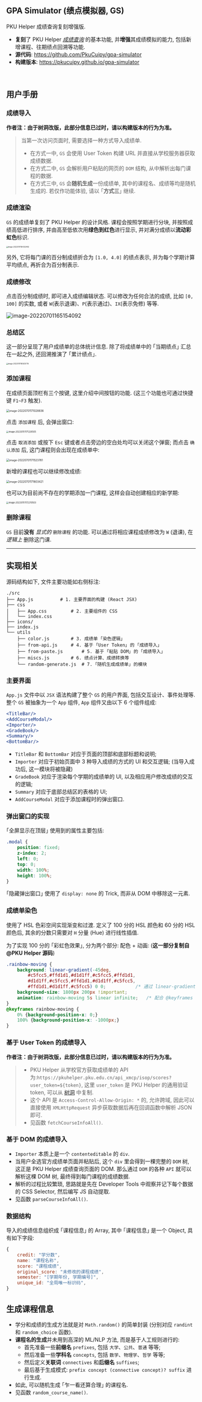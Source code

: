 ## GPA Simulator (绩点模拟器, GS)

PKU Helper 成绩查询复刻增强版.

- **复刻**了 PKU Helper [*成绩查询*](https://pkuhelper.pku.edu.cn/my_score/) 的基本功能, 并**增强**其成绩模拟的能力, 包括新增课程、往期绩点回溯等功能.
- **源代码**: https://github.com/PkuCuipy/gpa-simulator
- **构建版本**: https://pkucuipy.github.io/gpa-simulator 

<br>

## 用户手册

### 成绩导入

**作者注：由于树洞改版，此部分信息已过时，请以构建版本的行为为准。**

> 当第一次访问页面时, 需要选择一种方式导入成绩单.
>
> - 在方式一中, `GS` 会使用 User Token 构建 URL 并直接从学校服务器获取成绩数据.
> - 在方式二中, `GS` 会解析用户粘贴的网页的 `DOM` 结构, 从中解析出每门课程的数据.
> - 在方式三中, `GS` 会**随机生成**一份成绩单, 其中的课程名、成绩等均是随机生成的. 
>   若仅作功能体验, 请以 ｢**方式三**｣ 继续.
>

### 成绩渲染

`GS` 的成绩单复刻了 PKU Helper 的设计风格.
课程会按照学期进行分块, 并按照成绩高低进行排序, 并由高至低依次用**绿色到红色**进行显示, 并对满分成绩以**流动彩虹色**标识.

<img src="imgs/image-20220701164332492.png" alt="image-20220701164332492" style="zoom:30%;" />

另外, 它将每门课的百分制成绩折合为 `[1.0, 4.0]` 的绩点表示, 
并为每个学期计算平均绩点, 再折合为百分制表示. 

### 成绩修改

点击百分制成绩时, 即可进入成绩编辑状态. 
可以修改为任何合法的成绩, 比如 `[0, 100]` 的实数, 或者 `W`(表示退课)、`P`(表示通过)、`IX`(表示免修) 等等.

![image-20220701165154092](imgs/image-20220701165154092.png)

### 总结区

这一部分呈现了用户成绩单的总体统计信息. 除了将成绩单中的 ｢当期绩点｣ 汇总在一起之外, 还回溯推演了 ｢累计绩点｣.

<img src="imgs/image-20220701165635718.png" alt="image-20220701165635718" style="zoom:30%;" />

### 添加课程

在成绩页面顶栏有三个按键, 这里介绍中间按钮的功能. (这三个功能也可通过快捷键 `F1~F3` 触发).

<img src="imgs/image-20220701171028836.png" alt="image-20220701171028836" style="zoom:50%;" />

点击 `添加课程` 后, 会弹出窗口:

<img src="imgs/image-20220701171226505.png" alt="image-20220701171226505" style="zoom:40%;" />

点击 `取消添加` 或按下 `Esc` 键或者点击旁边的空白处均可以关闭这个弹窗;
而点击 `确认添加` 后, 这门课程则会出现在成绩单中:

<img src="imgs/image-20220701171523761.png" alt="image-20220701171523761" style="zoom:50%;" />

新增的课程也可以继续修改成绩:

<img src="imgs/image-20220701171603421.png" alt="image-20220701171603421" style="zoom:50%;" />

也可以为目前尚不存在的学期添加一门课程, 这样会自动创建相应的新学期:

<img src="imgs/image-20220701172210503.png" alt="image-20220701172210503" style="zoom:40%;" />

### 删除课程

`GS` 目前**没有** *显式的* `删除课程` 的功能. 
可以通过将相应课程成绩修改为 `W` (退课), 在 *逻辑上* 删除这门课.

---

## 实现相关

源码结构如下, 文件主要功能如右侧标注:

```Sh
./src
├── App.js			# 1. 主要界面的构建 (React JSX)
├── css					
│   ├── App.css			# 2. 主要组件的 CSS
│   └── index.css
├── icons/				
├── index.js			
└── utils
    ├── color.js		# 3. 成绩单 ｢染色逻辑｣
    ├── from-api.js		# 4. 基于 ｢User Token｣ 的 ｢成绩导入｣
    ├── from-paste.js		# 5. 基于 ｢粘贴 DOM｣ 的 ｢成绩导入｣
    ├── miscs.js		# 6. 绩点计算、成绩转换等
    └── random-generate.js	# 7. ｢随机生成成绩单｣ 的模块
```

### 主要界面

`App.js` 文件中以  `JSX` 语法构建了整个 `GS` 的用户界面, 包括交互设计、事件处理等.
整个 `GS` 被抽象为一个 `App` 组件, `App` 组件又由以下 6 个组件组成:

```jsx
<TitleBar/>
<AddCourseModal/>
<Importer/>
<GradeBook/>
<Summary/>
<BottomBar/>
```

- `TitleBar` 和 `BottomBar` 对应于页面的顶部和底部标题和说明;
- `Importer` 对应于初始页面中 3 种导入成绩的方式的 UI 和交互逻辑; (当导入成功后, 这一模块将被隐藏)
- `GradeBook` 对应于渲染每个学期的成绩单的 UI, 以及相应用户修改成绩的交互的逻辑;
- `Summary` 对应于底部总结区的表格的 UI;
- `AddCourseModal` 对应于添加课程时的弹出窗口.

### 弹出窗口的实现

｢全屏显示在顶层｣ 使用到的属性主要包括:

```css
.modal {
    position: fixed;
    z-index: 2;
    left: 0;
    top: 0;
    width: 100%;
    height: 100%;
}
```

｢隐藏弹出窗口｣ 使用了 `display: none` 的 Trick, 而非从 DOM 中移除这一元素.

### 成绩单染色

使用了 HSL 色彩空间实现渐变和过渡.
定义了 100 分的 HSL 颜色和 60 分的 HSL 颜色后, 其余的分数只需要对 `H` 分量 (Hue) 进行线性插值.

为了实现 100 分的 ｢彩虹色效果｣, 分为两个部分: 配色 + 动画: (**这一部分复制自 @PKU Helper 源码**)

```css
.rainbow-moving {
    background: linear-gradient(-45deg,
        #c5fcc5,#ffd1d1,#d1d1ff,#c5fcc5,#ffd1d1,
        #d1d1ff,#c5fcc5,#ffd1d1,#d1d1ff,#c5fcc5,
        #ffd1d1,#d1d1ff,#c5fcc5) 0 0;			/* 通过 linear-gradient 定义了彩色条带 */
    background-size: 1800px 200px !important;
    animation: rainbow-moving 5s linear infinite;	/* 配合 @keyframes 实现彩虹移动效果 */
}
@keyframes rainbow-moving {
    0% {background-position-x: 0;}
    100% {background-position-x: -1000px;}
}
```

### 基于 User Token 的成绩导入

**作者注：由于树洞改版，此部分信息已过时，请以构建版本的行为为准。**

> - PKU Helper 从学校官方获取成绩单的 API 为:`https://pkuhelper.pku.edu.cn/api_xmcp/isop/scores?user_token=${token}`, 这里 `user_token` 是 PKU Helper 的通用验证 token, 可以从 [树洞](https://pkuhelper.pku.edu.cn/hole/) 中复制.
> - 这个 API 是 `Access-Control-Allow-Origin: *` 的, 允许跨域, 因此可以直接使用 `XMLHttpRequest` 异步获取数据后再在回调函数中解析 JSON 即可.
> - 见函数 `fetchCourseInfoAll()`.
>

### 基于 DOM 的成绩导入

- `Importer` 本质上是一个 `contenteditable` 的 `div`.
- 当用户全选官方成绩单页面并粘贴后, 这个 `div` 里会得到一棵完整的 `DOM` 树, 这正是 PKU Helper 成绩查询页面的 DOM.
  那么通过 `DOM` 的各种 `API` 就可以解析这棵 DOM 树, 最终得到每门课程的成绩数据.
- 解析的过程比较繁琐, 思路就是先在 Developer Tools 中观察并记下每个数据的 CSS Selector, 然后编写 JS 自动提取. 
- 见函数 `parseCourseInfoAll()`.

### 数据结构

导入的成绩信息组织成 ｢课程信息｣ 的 Array, 其中 ｢课程信息｣ 是一个 Object, 具有如下字段:

```js
{
    credit: "学分数",
    name: "课程名称",
    score: "课程成绩",
    original_score: "未修改的课程成绩",
    semester: "[学期年份, 学期编号]",
    unique_id: "全局唯一标识码",
}
```

## 生成课程信息

- 学分和成绩的生成方法就是对 `Math.random()` 的简单封装 (分别对应 `randint` 和 `random_choice` 函数).
- **课程名的生成**并未用到高深的 ML/NLP 方法, 而是基于人工规则进行的:
  - 首先准备一些**前缀名** `prefixes`, 包括 `大学`、`公共`、`普通` 等等;
  - 然后准备一些**学科名** `concepts`, 包括 `数学`、`物理学`、`哲学` 等等;
  - 然后定义**关联词** `connectives` 和**后缀名** `suffixes`;
  - 最后基于生成模式: `prefix concept (connective concept)? suffix` 进行生成.
- 如此, 可以随机生成 ｢乍一看还算合理｣ 的课程名.
- 见函数 `random_course_name()`.
